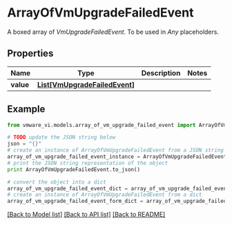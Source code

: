# ArrayOfVmUpgradeFailedEvent

A boxed array of *VmUpgradeFailedEvent*. To be used in *Any* placeholders. 

## Properties
Name | Type | Description | Notes
------------ | ------------- | ------------- | -------------
**value** | [**List[VmUpgradeFailedEvent]**](VmUpgradeFailedEvent.md) |  | 

## Example

```python
from vmware_vi.models.array_of_vm_upgrade_failed_event import ArrayOfVmUpgradeFailedEvent

# TODO update the JSON string below
json = "{}"
# create an instance of ArrayOfVmUpgradeFailedEvent from a JSON string
array_of_vm_upgrade_failed_event_instance = ArrayOfVmUpgradeFailedEvent.from_json(json)
# print the JSON string representation of the object
print ArrayOfVmUpgradeFailedEvent.to_json()

# convert the object into a dict
array_of_vm_upgrade_failed_event_dict = array_of_vm_upgrade_failed_event_instance.to_dict()
# create an instance of ArrayOfVmUpgradeFailedEvent from a dict
array_of_vm_upgrade_failed_event_form_dict = array_of_vm_upgrade_failed_event.from_dict(array_of_vm_upgrade_failed_event_dict)
```
[[Back to Model list]](../README.md#documentation-for-models) [[Back to API list]](../README.md#documentation-for-api-endpoints) [[Back to README]](../README.md)



